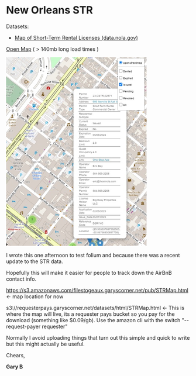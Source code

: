 # New Orleans STR

Datasets:

* [Map of Short-Term Rental Licenses (data.nola.gov)](https://data.nola.gov/Housing-Land-Use-and-Blight/Map-of-Short-Term-Rental-Licenses/j5u3-2ueh)

[Open Map](https://s3.amazonaws.com/filestogeaux.garyscorner.net/pub/STRMap.html)  ( > 140mb long load times )

![Screen Shot](https://github.com/GarysCorner/NewORleansSTR/blob/master/ScreenShot.jpg?raw=true)

I wrote this one afternoon to test folium and because there was a recent update to the STR data.  

Hopefully this will make it easier for people to track down the AirBnB contact info.

https://s3.amazonaws.com/filestogeaux.garyscorner.net/pub/STRMap.html  <- map location for now

s3://requesterpays.garyscorner.net/datasets/html/STRMap.html <-  This is where the map will live, its a requester pays bucket so you pay for the download (something like $0.09/gb).  Use the amazon cli with the switch "--request-payer requester"

Normally I avoid uploading things that turn out this simple and quick to write but this might actually be useful.

Chears,

**Gary B**
